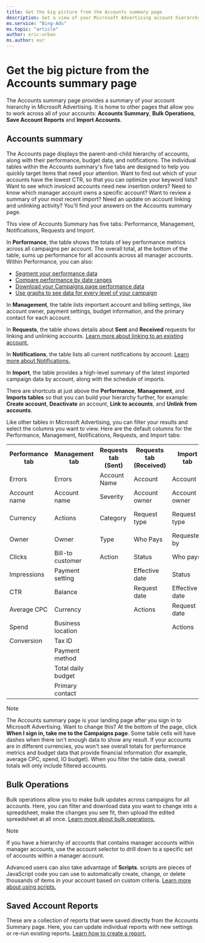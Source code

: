 ```yaml
---
title: Get the big picture from the Accounts summary page
description: Get a view of your Microsoft Advertising account hierarchy and take action as needed.
ms.service: "Bing-Ads"
ms.topic: "article"
author: eric-urban
ms.author: eur
---
```


# Get the big picture from the Accounts summary page

The Accounts summary page provides a summary of your account hierarchy in Microsoft Advertising. It is home to other pages that allow you to work across all of your accounts: **Accounts Summary**, **Bulk Operations**, **Save Account Reports** and **Import Accounts**.

## Accounts summary

The Accounts page displays the parent-and-child hierarchy of accounts, along with their performance, budget data, and notifications. The individual tables within the Accounts summary's five tabs are designed to help you quickly target items that need your attention. Want to find out which of your accounts have the lowest CTR, so that you can optimize your keyword lists? Want to see which invoiced accounts need new insertion orders? Need to know which manager account owns a specific account? Want to review a summary of your most recent import? Need an update on account linking and unlinking activity? You'll find your answers on the Accounts summary page.

This view of Accounts Summary has five tabs: Performance, Management, Notifications, Requests and Import.

In **Performance**, the table shows the totals of key performance metrics across all campaigns per account. The overall total, at the bottom of the table, sums up performance for all accounts across all manager accounts. Within Performance, you can also:
- [Segment your performance data](./hlp_BA_CONC_Segmentation.md)
- [Compare performance by date ranges](./hlp_BA_CONC_POP.md)
- [Download your Campaigns page performance data](./hlp_BA_CONC_DownloadTableAsReport.md)
- [Use graphs to see data for every level of your campaign](./hlp_BA_CONC_CampaignPageGraphs.md)

In **Management**, the table lists important account and billing settings, like account owner, payment settings, budget information, and the primary contact for each account.

In **Requests**, the table shows details about **Sent** and **Received** requests for linking and unlinking accounts. [    Learn more about linking to an existing account.    ](./hlp_BA_CONC_MultiAccount.md)

In **Notifications**, the table lists all current notifications by account. [Learn more about Notifications.    ](./hlp_BA_CONC_Notifications.md)

In **Import**, the table provides a high-level summary of the latest imported campaign data by account, along with the schedule of imports.

There are shortcuts at just above the **Performance**, **Management**, and **Imports tables** so that you can build your hierarchy further, for example: **Create account**, **Deactivate** an account, **Link to accounts**, and **Unlink from accounts**.

Like other tables in Microsoft Advertising, you can filter your results and select the columns you want to view. Here are the default columns for the Performance, Management, Notifications, Requests, and Import tabs:

<table>
  <tr>
    <th style="width:200px">Performance tab</th>
    <th style="width:200px">Management tab</th>
    <th style="width:200px">Requests tab (Sent)</th>
    <th style="width:200px">Requests tab (Received)</th>
    <th style="width:200px">Import tab</th>
  </tr>
  <tr>
    <td>Errors</td>
    <td>Errors</td>
    <td>Account Name</td>
    <td>Account</td>
    <td>Account</td>
    <td>Account name</td>
  </tr>
  <tr>
    <td>Account name</td>
    <td>Account name</td>
    <td>Severity</td>
    <td>Account owner</td>
    <td>Account owner</td>
    <td>Errors</td>
  </tr>
  <tr>
    <td>Currency</td>
    <td>Actions</td>
    <td>Category</td>
    <td>Request type</td>
    <td>Request type</td>
    <td>Last import start time</td>
  </tr>
  <tr>
    <td>Owner</td>
    <td>Owner</td>
    <td>Type</td>
    <td>Who Pays</td>
    <td>Requested by</td>
    <td>Import name</td>
  </tr>
  <tr>
    <td>Clicks</td>
    <td>Bill-to customer</td>
    <td>Action</td>
    <td>Status</td>
    <td>Who pays</td>
    <td>Import tool</td>
  </tr>
  <tr>
    <td>Impressions</td>
    <td>Payment setting</td>
    <td></td>
    <td>Effective date</td>
    <td>Status</td>
    <td>Level</td>
  </tr>
  <tr>
    <td>CTR</td>
    <td>Balance</td>
    <td></td>
    <td>Request date</td>
    <td>Effective date</td>
    <td>Summary</td>
  </tr>
  <tr>
    <td>Average CPC</td>
    <td>Currency</td>
    <td></td>
    <td>Actions</td>
    <td>Request date</td>
    <td>Scheduled imports</td>
  </tr>
  <tr>
    <td>Spend</td>
    <td>Business location</td>
    <td></td>
    <td></td>
    <td>Actions</td>
    <td></td>
  </tr>
  <tr>
    <td>Conversion</td>
    <td>Tax ID</td>
    <td></td>
    <td></td>
    <td></td>
    <td></td>
  </tr>
  <tr>
    <td></td>
    <td>Payment method</td>
    <td></td>
    <td></td>
    <td></td>
    <td></td>
  </tr>
  <tr>
    <td></td>
    <td>Total daily budget</td>
    <td></td>
    <td></td>
    <td></td>
    <td></td>
  </tr>
  <tr>
    <td></td>
    <td>Primary contact</td>
    <td></td>
    <td></td>
    <td></td>
    <td></td>
  </tr>
</table>

> [!NOTE]
> The Accounts summary page is your landing page after you sign in to Microsoft Advertising. Want to change this? At the bottom of the page, click **When I sign in, take me to the Campaigns page**.
> Some table cells will have dashes when there isn't enough data to show any result.
> If your accounts are in different currencies, you won't see overall totals for performance metrics and budget data that provide financial information (for example, average CPC, spend, IO budget).
> When you filter the table data, overall totals will only include filtered accounts.

## Bulk Operations

Bulk operations allow you to make bulk updates across campaigns for all accounts. Here, you can filter and download data you want to change into a spreadsheet, make the changes you see fit, then upload the edited spreadsheet at all once. [Learn more about bulk operations.](./hlp_BA_CONC_AboutBulk.md)

> [!NOTE]
> If you have a hierarchy of accounts that contains manager accounts within manager accounts, use the account selector to drill down to a specific set of accounts within a manager account.

Advanced users can also take advantage of **Scripts**. scripts are pieces of JavaScript code you can use to automatically create, change, or delete thousands of items in your account based on custom criteria. [Learn more about using scripts.](./hlp_BA_CONC_AboutScripts.md)

## Saved Account Reports

These are a collection of reports that were saved directly from the Accounts Summary page. Here, you can update individual reports with new settings or re-run existing reports. [Learn how to create a report.](./hlp_BA_PROC_CreateReport.md)


